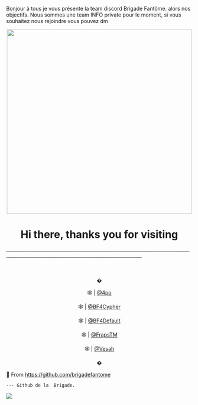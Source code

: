 Bonjour à tous je vous présente la team discord Brigade Fantôme.
alors nos objectifs.
Nous sommes une team INFO private pour le moment, si vous souhaitez nous rejoindre vous pouvez dm

<p align="center"><img src="https://64.media.tumblr.com/2350f50437f89d6a3327b5f44d80d33c/ed4bcc2fbb22d0a3-5b/s540x810/fcf58de2b1cc03bb8f73556382a9f10d7f5b95cb.gif" width="500"> 

<p align="center">
<h1 align="center">Hi there, thanks you for visiting</h1>

───────────────────────────────────────────────────────────────────────────────────────



<br><p align="center">
�<p align="center">
🕸 | [@4po](https://github.com/4po)<p align="center">
🕸 | [@BF4Cypher](https://github.com/BF4Cypher)<p align="center">
🕸 | [@BF4Default](https://github.com/BF4Default)<p align="center">
🕸 | [@FrapsTM](https://github.com/FrapseTM)<p align="center">
🕸 | [@Vesah](https://github.com/Vesah)<p align="center">
�

🔎 From 
</a>
https://github.com/brigadefantome

    --- Github de la  Brigade.

<a href="https://discord.gg/brigadefantome">
         <img src="https://img.shields.io/website?color=8136CA&down_color=brigadefantome&down_message=brigadefantome&label=DISCORD&logo=prophecy&logoColor=black&style=for-the-badge&up_color=brigade-fantome&up_message=DISCORD.GG%2Fbrigadefantome&url=https%3A%2F%2Fdiscord.gg%brigadefantome">
         </a>
